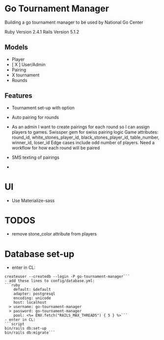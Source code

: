# Go Tournament Manager

Building a go tournament manager to be used by National Go Center

Ruby Version 2.4.1
Rails Version 5.1.2

## Models
- Player
- [ X ] User/Admin
- Pairing
- X tournament
- Rounds

## Features
- Tournament set-up with option
- Auto pairing for rounds
- As an admin I want to create pairings for each round so I can assign players to games.
Swissper gem for swiss pairing logic
Game attributes: round_id, white_stones_player_id, black_stones_player_id, table_number, winner_id, loser_id
Edge cases include odd number of players.
Need a workflow for how each round will be paired

- SMS texting of pairings
-

# UI
- Use Materialize-sass

# TODOS
-  remove stone_color attribute from players


# Database set-up
-  enter in CL:
```script
createuser --createdb --login -P go-tournament-manager```
- add these lines to config/database.yml:
```ruby
    default: &default
    adapter: postgresql
    encoding: unicode
    host: localhost
  > username: go-tournament-manager
  > password: go-tournament-manager
    pool: <%= ENV.fetch("RAILS_MAX_THREADS") { 5 } %>```
- enter in CL:
```script
bin/rails db:set-up
bin/rails db:migrate```
